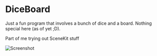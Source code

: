 # DiceBoard
Just a fun program that involves a bunch of dice and a board. Nothing special here (as of yet ;D).

Part of me trying out SceneKit stuff

![Screenshot](https://github.com/eeshwar1/DiceBoard/blob/master/DiceBoard%20Recording.png)
